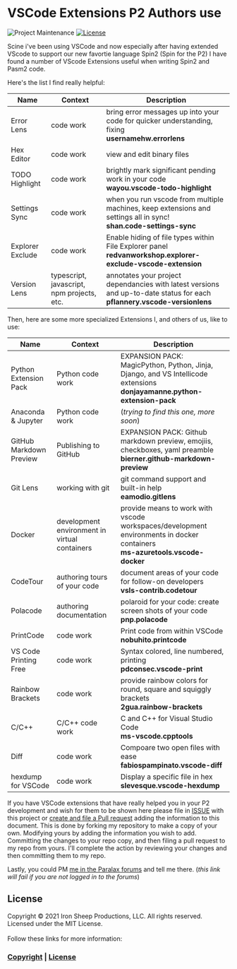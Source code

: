# VSCode Extensions P2 Authors use


![Project Maintenance][maintenance-shield]
[![License][license-shield]](LICENSE)

Scine i've been using VSCode and now especially after having extended VScode to support our new favortie language Spin2 (Spin for the P2) I have found a number of VScode Extensions useful when writing Spin2 and Pasm2 code. 

Here's the list I find really helpful:

| Name | Context | Description |
|------------|--------|--------|
| Error Lens | code work | bring error messages up into your code for quicker understanding, fixing<br>**usernamehw.errorlens** |
| Hex Editor | code work | view and edit binary files || peacock | many open contexts at same time | for coloring open workspaces |
| TODO Highlight | code work | brightly mark significant pending work in your code<br>**wayou.vscode-todo-highlight** |
| Settings Sync | code work | when you run vscode from multiple machines, keep extensions and settings all in sync!<br>**shan.code-settings-sync**|
| Explorer Exclude| code work | Enable hiding of file types within File Explorer panel<br>**redvanworkshop.explorer-exclude-vscode-extension**|
| Version Lens | typescript, javascript, npm projects, etc.| annotates your project dependancies with latest versions and up-to-date status for each<br>**pflannery.vscode-versionlens** |

Then, here are some more specialized Extensions I, and others of us, like to use:

| Name | Context | Description |
|------------|--------|--------|
| Python Extension Pack | Python code work | EXPANSION PACK: MagicPython, Python, Jinja, Django, and VS Intellicode extensions <br>**donjayamanne.python-extension-pack**|
| Anaconda & Jupyter | Python code work | (_trying to find this one, more soon_) |
| GitHub Markdown Preview | Publishing to GitHub | EXPANSION PACK: Github markdown preview, emojiis, checkboxes, yaml preamble<br>**bierner.github-markdown-preview** |
| Git Lens | working with git | git command support and built-in help<br>**eamodio.gitlens** |
| Docker | development environment in virtual containers | provide means to work with vscode workspaces/development environments in docker containers<br>**ms-azuretools.vscode-docker** |
| CodeTour | authoring tours of your code | document areas of your code for follow-on developers<br>**vsls-contrib.codetour** |
| Polacode | authoring documentation | polaroid for your code: create screen shots of your code<br>**pnp.polacode** |
| PrintCode | code work | Print code from within VSCode<br>**nobuhito.printcode** |
| VS Code Printing Free | code work | Syntax colored, line numbered, printing<br>**pdconsec.vscode-print** |
| Rainbow Brackets | code work | provide rainbow colors for round, square and squiggly brackets<br>**2gua.rainbow-brackets** |
| C/C++ | C/C++ code work| C and C++ for Visual Studio Code<br>**ms-vscode.cpptools**  |
| Diff | code work | Compoare two open files with ease <br>**fabiospampinato.vscode-diff** |
| hexdump for VSCode | code work | Display a specific file in hex <br>**slevesque.vscode-hexdump** |

If you have VSCode extensions that have really helped you in your P2 development and wish for them to be shown here please file in [ISSUE](https://github.com/ironsheep/P2-vscode-extensions/issues) with this project or [create and file a Pull request](https://docs.github.com/en/github/collaborating-with-issues-and-pull-requests) adding the information to this document.  This is done by forking my repository to make a copy of your own. Modifying yours by adding the information you wish to add. Committing the changes to your repo copy, and then filing a pull request to my repo from yours.  I'll complete the action by reviewing your changes and then committing them to my repo.

Lastly, you could PM [me in the Paralax forums](https://forums.parallax.com/profile) and tell me there. (_this link will fail if you are not logged in to the forums_)

## License

Copyright © 2021 Iron Sheep Productions, LLC. All rights reserved.<br />
Licensed under the MIT License. <br>
<br>
Follow these links for more information:

### [Copyright](copyright) | [License](LICENSE)



[maintenance-shield]: https://img.shields.io/badge/maintainer-stephen%40ironsheep%2ebiz-blue.svg?style=for-the-badge

[license-shield]: https://camo.githubusercontent.com/bc04f96d911ea5f6e3b00e44fc0731ea74c8e1e9/68747470733a2f2f696d672e736869656c64732e696f2f6769746875622f6c6963656e73652f69616e74726963682f746578742d646976696465722d726f772e7376673f7374796c653d666f722d7468652d6261646765
